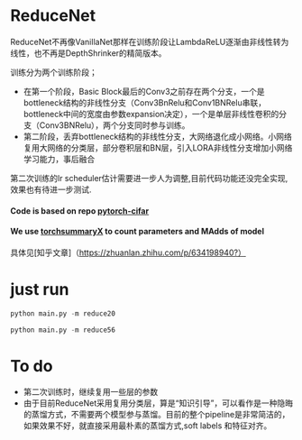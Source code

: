 # ReduceNet
ReduceNet不再像VanillaNet那样在训练阶段让LambdaReLU逐渐由非线性转为线性，也不再是DepthShrinker的精简版本。

训练分为两个训练阶段；
* 在第一个阶段，Basic Block最后的Conv3之前存在两个分支，一个是bottleneck结构的非线性分支（Conv3BnRelu和Conv1BNRelu串联，bottleneck中间的宽度由参数expansion决定），一个是单层非线性卷积的分支（Conv3BNRelu），两个分支同时参与训练。
* 第二阶段，丢弃bottleneck结构的非线性分支，大网络退化成小网络。小网络复用大网络的分类层，部分卷积层和BN层，引入LORA非线性分支增加小网络学习能力，事后融合

第二次训练的lr scheduler估计需要进一步人为调整,目前代码功能还没完全实现,效果也有待进一步测试.



#### Code is based on repo [pytorch-cifar](https://github.com/kuangliu/pytorch-cifar)

#### We use [torchsummaryX](https://github.com/nmhkahn/torchsummaryX) to count parameters and MAdds of model

具体见[知乎文章]（https://zhuanlan.zhihu.com/p/634198940?）




# just run
```python
python main.py -m reduce20
```
```python
python main.py -m reduce56
```



# To do

* 第二次训练时，继续复用一些层的参数
* 由于目前ReduceNet采用复用分类层，算是“知识引导”，可以看作是一种隐晦的蒸馏方式，不需要两个模型参与蒸馏。目前的整个pipeline是非常简洁的，如果效果不好，就直接采用最朴素的蒸馏方式,soft labels 和特征对齐。






